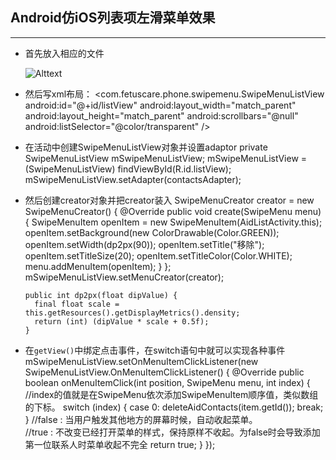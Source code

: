 ## Android仿iOS列表项左滑菜单效果
***
* 首先放入相应的文件

  ![Alttext](http://ogtt75s5d.bkt.clouddn.com/Android%E4%BB%BFiOS%E5%88%97%E8%A1%A8%E9%A1%B9%E5%B7%A6%E6%BB%91%E8%8F%9C%E5%8D%95%E6%95%88%E6%9E%9C.png "Android仿iOS列表项左滑菜单效果")

* 然后写xml布局：
      <com.fetuscare.phone.swipemenu.SwipeMenuListView
        android:id="@+id/listView"
        android:layout_width="match_parent"
        android:layout_height="match_parent"
        android:scrollbars="@null"
        android:listSelector="@color/transparent" />
* 在活动中创建SwipeMenuListView对象并设置adaptor
      private SwipeMenuListView mSwipeMenuListView;
      mSwipeMenuListView = (SwipeMenuListView) findViewById(R.id.listView);
      mSwipeMenuListView.setAdapter(contactsAdapter);
* 然后创建creator对象并把creator装入
      SwipeMenuCreator creator = new SwipeMenuCreator() {
  	  @Override
  	  public void create(SwipeMenu menu) {
  		SwipeMenuItem openItem = new SwipeMenuItem(AidListActivity.this);
  		openItem.setBackground(new ColorDrawable(Color.GREEN));
  		openItem.setWidth(dp2px(90));
  		openItem.setTitle("移除");
  		openItem.setTitleSize(20);
  		openItem.setTitleColor(Color.WHITE);
  		menu.addMenuItem(openItem);
    	}
  	};
  	mSwipeMenuListView.setMenuCreator(creator);

      public int dp2px(float dipValue) {
		final float scale = this.getResources().getDisplayMetrics().density;
		return (int) (dipValue * scale + 0.5f);
	  }
* 在`getView()`中绑定点击事件，在switch语句中就可以实现各种事件
      mSwipeMenuListView.setOnMenuItemClickListener(new SwipeMenuListView.OnMenuItemClickListener() {
        @Override
        public boolean onMenuItemClick(int position, SwipeMenu menu, int index) {
        //index的值就是在SwipeMenu依次添加SwipeMenuItem顺序值，类似数组的下标。
          switch (index) {
          case 0:
        	deleteAidContacts(item.getId());
        	break;
          }
          //false : 当用户触发其他地方的屏幕时候，自动收起菜单。  
          //true : 不改变已经打开菜单的样式，保持原样不收起。为false时会导致添加第一位联系人时菜单收起不完全
          return true;
        }
      });
